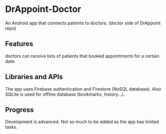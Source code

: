 # DrAppoint-Doctor
An Android app that connects patients to doctors. (doctor side of DrAppoint repo)

## Features
doctors can receive lists of patients that booked appointments for a certain date.

## Libraries and APIs
The app uses Firebase authentication and Firestore (NoSQL database). Also SQLite is used for offline database (bookmarks, history...).<br/>

## Progress
Development is advanced. Not so much to be added as the app has limited tasks.
